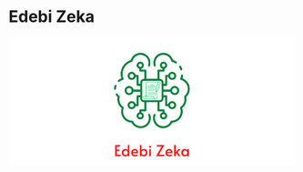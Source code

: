 # Edebi Zeka
![alt text](https://github.com/ardauzunoglu/edebizeka/blob/main/web-site/ez.png?raw=true)

